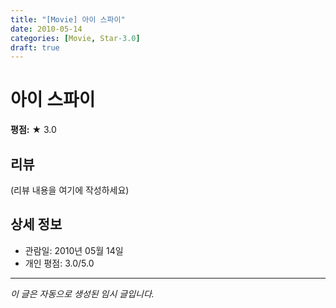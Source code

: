 ```yaml
---
title: "[Movie] 아이 스파이"
date: 2010-05-14
categories: [Movie, Star-3.0]
draft: true
---
```


# 아이 스파이

**평점:** ★ 3.0

## 리뷰

(리뷰 내용을 여기에 작성하세요)

## 상세 정보

- 관람일: 2010년 05월 14일
- 개인 평점: 3.0/5.0

---

*이 글은 자동으로 생성된 임시 글입니다.*
